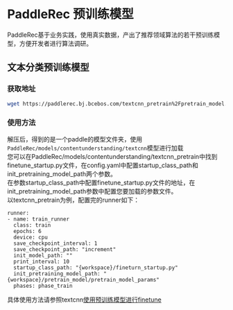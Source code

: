 # PaddleRec 预训练模型

PaddleRec基于业务实践，使用真实数据，产出了推荐领域算法的若干预训练模型，方便开发者进行算法调研。

## 文本分类预训练模型

### 获取地址

```bash
wget https://paddlerec.bj.bcebos.com/textcnn_pretrain%2Fpretrain_model.tar.gz
```

### 使用方法

解压后，得到的是一个paddle的模型文件夹，使用`PaddleRec/models/contentunderstanding/textcnn`模型进行加载  
您可以在PaddleRec/models/contentunderstanding/textcnn_pretrain中找到finetune_startup.py文件，在config.yaml中配置startup_class_path和init_pretraining_model_path两个参数。  
在参数startup_class_path中配置finetune_startup.py文件的地址，在init_pretraining_model_path参数中配置您要加载的参数文件。  
以textcnn_pretrain为例，配置完的runner如下：
```
runner:
- name: train_runner
  class: train
  epochs: 6
  device: cpu
  save_checkpoint_interval: 1
  save_checkpoint_path: "increment"
  init_model_path: "" 
  print_interval: 10
  startup_class_path: "{workspace}/fineturn_startup.py"
  init_pretraining_model_path: "{workspace}/pretrain_model/pretrain_model_params"
  phases: phase_train
```
具体使用方法请参照textcnn[使用预训练模型进行finetune](https://github.com/PaddlePaddle/PaddleRec/tree/master/models/contentunderstanding/textcnn_pretrain)
